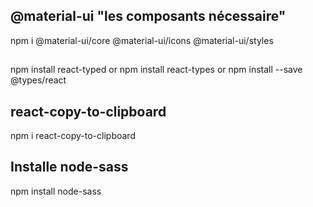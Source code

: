 ## @material-ui "les composants nécessaire"
npm i @material-ui/core @material-ui/icons @material-ui/styles 


## 
npm install react-typed
or
npm install react-types
or
npm install --save @types/react


## react-copy-to-clipboard
npm i react-copy-to-clipboard


## Installe node-sass
npm install node-sass










